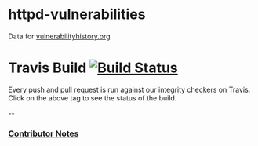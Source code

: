 # httpd-vulnerabilities
Data for [vulnerabilityhistory.org](http://vulnerabilityhistory.org/)

# Travis Build [![Build Status](https://travis-ci.org/andymeneely/httpd-vulnerabilities.svg?branch=master)](https://travis-ci.org/andymeneely/httpd-vulnerabilities)

Every push and pull request is run against our integrity checkers on Travis. Click on the above tag to see the status of the build.

--

### [Contributor Notes](https://github.com/andymeneely/httpd-vulnerabilities/blob/master/CONTRIBUTING.md)
